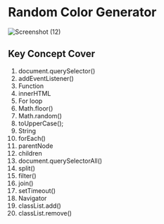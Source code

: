 # Random Color Generator

![Screenshot (12)](https://github.com/Rajiv-0920/Random-Color-Generator/assets/133740418/f94cf44e-4484-4f08-8e44-e0da2cf35ea2)

## Key Concept Cover

1. document.querySelector()
2. addEventListener()
3. Function
4. innerHTML
5. For loop
6. Math.floor()
7. Math.random()
8. toUpperCase();
9. String
10. forEach()
11. parentNode
12. children
13. document.querySelectorAll()
14. split()
15. filter()
16. join()
17. setTimeout()
18. Navigator
19. classList.add()
20. classList.remove()